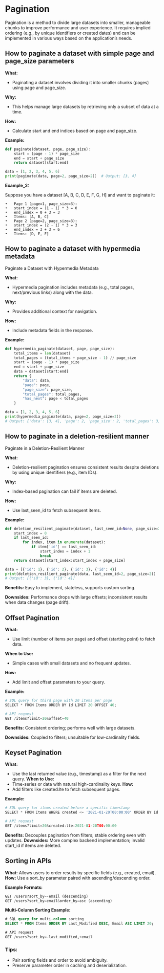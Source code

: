 # Pagination

Pagination is a method to divide large datasets into smaller, manageable chunks to improve performance and user experience. It requires implied ordering (e.g., by unique identifiers or created dates) and can be implemented in various ways based on the application’s needs.

## How to paginate a dataset with simple page and page_size parameters
**What:**
+  Paginating a dataset involves dividing it into smaller chunks (pages) using page and page_size.

**Why:**
+ This helps manage large datasets by retrieving only a subset of data at a time.

**How:**
+ Calculate start and end indices based on page and page_size.

**Example:**
```python
def paginate(dataset, page, page_size):
    start = (page - 1) * page_size
    end = start + page_size
    return dataset[start:end]

data = [1, 2, 3, 4, 5, 6]
print(paginate(data, page=2, page_size=2))  # Output: [3, 4]
```

**Example_2:**

Suppose you have a dataset [A, B, C, D, E, F, G, H] and want to paginate it:

	•	Page 1 (page=1, page_size=3):
	•	start_index = (1 - 1) * 3 = 0
	•	end_index = 0 + 3 = 3
	•	Items: [A, B, C]
	•	Page 2 (page=2, page_size=3):
	•	start_index = (2 - 1) * 3 = 3
	•	end_index = 3 + 3 = 6
	•	Items: [D, E, F]

## How to paginate a dataset with hypermedia metadata
Paginate a Dataset with Hypermedia Metadata

**What:**
+ Hypermedia pagination includes metadata (e.g., total pages, next/previous links) along with the data.

**Why:**
+ Provides additional context for navigation.

**How:**
+ Include metadata fields in the response.

**Example:**
```python
def hypermedia_paginate(dataset, page, page_size):
    total_items = len(dataset)
    total_pages = (total_items + page_size - 1) // page_size
    start = (page - 1) * page_size
    end = start + page_size
    data = dataset[start:end]
    return {
        "data": data,
        "page": page,
        "page_size": page_size,
        "total_pages": total_pages,
        "has_next": page < total_pages
    }

data = [1, 2, 3, 4, 5, 6]
print(hypermedia_paginate(data, page=2, page_size=2))
# Output: {'data': [3, 4], 'page': 2, 'page_size': 2, 'total_pages': 3, 'has_next': True}
```

## How to paginate in a deletion-resilient manner

Paginate in a Deletion-Resilient Manner

**What:** 
+ Deletion-resilient pagination ensures consistent results despite deletions by using unique identifiers (e.g., item IDs).

**Why:** 
+ Index-based pagination can fail if items are deleted.

**How:** 
+ Use last_seen_id to fetch subsequent items.

**Example:**
```python
def deletion_resilient_paginate(dataset, last_seen_id=None, page_size=2):
    start_index = 0
    if last_seen_id:
        for index, item in enumerate(dataset):
            if item['id'] == last_seen_id:
                start_index = index + 1
                break
    return dataset[start_index:start_index + page_size]

data = [{'id': 1}, {'id': 2}, {'id': 3}, {'id': 4}]
print(deletion_resilient_paginate(data, last_seen_id=2, page_size=2))
# Output: [{'id': 3}, {'id': 4}]
```

**Benefits:** Easy to implement, stateless, supports custom sorting.

**Downsides:** Performance drops with large offsets; inconsistent results when data changes (page drift).

## Offset Pagination

**What:** 
+ Use limit (number of items per page) and offset (starting point) to fetch data.

**When to Use:**
+ Simple cases with small datasets and no frequent updates.

**How:**
+ Add limit and offset parameters to your query.

**Example:**
```python
# SQL query for third page with 20 items per page
SELECT * FROM Items ORDER BY Id LIMIT 20 OFFSET 40;

# API request
GET /items?limit=20&offset=40
```

**Benefits:** Consistent ordering; performs well with large datasets.

**Downsides:** Coupled to filters; unsuitable for low-cardinality fields.

## Keyset Pagination

**What:** 
+ Use the last returned value (e.g., timestamp) as a filter for the next query.
**When to Use:** 
+ Time-series or data with natural high-cardinality keys.
**How:** 
+ Add filters like created:lte to fetch subsequent pages.

**Example:**
```python
# SQL query for items created before a specific timestamp
SELECT * FROM Items WHERE created <= '2021-01-20T00:00:00' ORDER BY Id LIMIT 20;

# API request
GET /items?limit=20&created:lte:2021-01-20T00:00:00
```

**Benefits:** Decouples pagination from filters; stable ordering even with updates.
**Downsides:** More complex backend implementation; invalid start_id if items are deleted.

## Sorting in APIs

**What:** Allows users to order results by specific fields (e.g., created, email).
**How:** Use a sort_by parameter paired with ascending/descending order.

**Example Formats:**
```python
GET /users?sort_by=-email (descending)
GET /users?sort_by=email&order_by=asc (ascending)
```

**Multi-Column Sorting Example:**
```sql
# SQL query for multi-column sorting
SELECT * FROM Items ORDER BY Last_Modified DESC, Email ASC LIMIT 20;

# API request
GET /users?sort_by=-last_modified,+email
```

### Tips:

+ Pair sorting fields and order to avoid ambiguity.
+ Preserve parameter order in caching and deserialization.